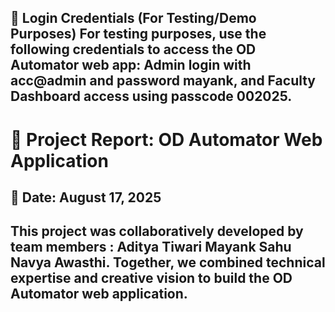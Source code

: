 🔐 Login Credentials (For Testing/Demo Purposes)
For testing purposes, use the following credentials to access the OD Automator web app: Admin login with acc@admin and password mayank, and Faculty Dashboard access using passcode 002025.
---

# 🧠 **Project Report: OD Automator Web Application**

## 📅 Date: August 17, 2025

This project was collaboratively developed by team members :
Aditya Tiwari
Mayank Sahu 
Navya Awasthi. 
Together, we combined technical expertise and creative vision to build the OD Automator web application.
---


